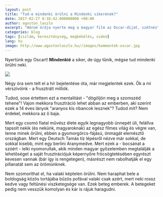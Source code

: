 ```yaml
---
layout: post
title: "Tud-e mindenki örülni a Mindenki sikerének?"
date: 2017-02-27 8:16:42.000000000 +00:00
author: agoston_laszlo
excerpt: "Három órája nyerte meg a magyar film az Oscar-díjat, szétnéztem a kommentek között. Lehet, nem kellett volna."
categories: blog
tags: [iszlám, kereszténység, megbékélés, videó]
lang: hu
image: http://www.agostonlaszlo.hu//images/kommentek-oscar.jpg
---
```

Nyertünk egy Oscart! **Mindenkié** a siker, de úgy tűnik, mégse tud mindenki örülni neki.

![](http://www.agostonlaszlo.hu//images/kommentek-oscar.jpg)

Négy óra sem telt el a hír bejelentése óta, már megjelentek ezek. Ők a mi vérszívóink - a frusztrált milliók. 

Tudod, sose értettem ezt a mentalitást - "dögöljön meg a szomszéd tehene"!  Vajon mekkora frusztráció lehet abban az emberben, aki szerint ezek a 14 éves lányok "aranyos kis ribancok lesznek"? Tudod mit? Nem érdekel, mekkora az ő baja.

Mert egy csomó fiatal művész élete egyik legnagyobb ünnepét üli, felállva tapsolt nekik (és nekünk, magyaroknak) az egész filmes világ és végre van, lenne minek örülni, ebben a gyomorgörcs-fájású, önmagát elemésztő országban. Mert egy Deutsch Tamás tíz lépésről nézve már sokkal, de sokkal kisebb, mint egy berlini Aranymedve. Mert ezek a - bocsánat a szóért - lelki nyomorultak, akik minden magyar győzelemben megtalálják a lehetőséget a saját frusztrációjuk képernyőre fröcsögtetésében egyrészt kevesen vannak (bár így is rengetegen), másrészt nem rabolhatják el egy pillanatát sem az örömünknek.

Nem szomoríthat el, ha valaki képtelen örülni. Nem haraphat bele a boldogság közös tortájába bűzös pofával valaki csak azért, mert neki rossz kedve vagy feltűnési viszketegsége van. Ezek beteg emberek. A betegeket pedig nem vesszük komolyan és kár is rájuk haragudni.

